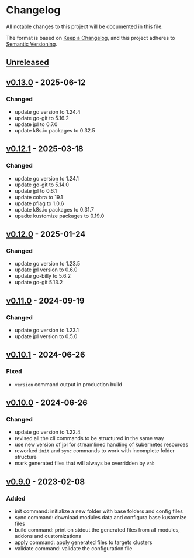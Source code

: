 # Changelog

All notable changes to this project will be documented in this file.

The format is based on [Keep a Changelog](https://keepachangelog.com/en/1.0.0/),
and this project adheres to [Semantic Versioning](https://semver.org/spec/v2.0.0.html).

## [Unreleased]

## [v0.13.0] - 2025-06-12

### Changed

- update go version to 1.24.4
- update go-git to 5.16.2
- update jpl to 0.7.0
- update k8s.io packages to 0.32.5

## [v0.12.1] - 2025-03-18

### Changed

- update go version to 1.24.1
- update go-git to 5.14.0
- update jpl to 0.6.1
- update cobra to 19.1
- update pflag to 1.0.6
- update k8s.io packages to 0.31.7
- upadte kustomize packages to 0.19.0

## [v0.12.0] - 2025-01-24

### Changed

- update go version to 1.23.5
- update jpl version to 0.6.0
- update go-billy to 5.6.2
- update go-git 5.13.2

## [v0.11.0] - 2024-09-19

### Changed

- update go version to 1.23.1
- update jpl version to 0.5.0

## [v0.10.1] - 2024-06-26

### Fixed

- `version` command output in production build

## [v0.10.0] - 2024-06-26

### Changed

- update go version to 1.22.4
- revised all the cli commands to be structured in the same way
- use new version of jpl for streamlined handling of kubernetes resources
- reworked `init` and `sync` commands to work with incomplete folder structure
- mark generated files that will always be overridden by `vab`

## [v0.9.0] - 2023-02-08

### Added

- init command: initialize a new folder with base folders and config files
- sync command: download modules data and configura base kustomize files
- build command: print on stdout the generated files from all modules, addons and customizations
- apply command: apply generated files to targets clusters
- validate command: validate the configuration file

[Unreleased]: https://github.com/mia-platform/vab/compare/v0.13.0...HEAD
[v0.13.0]: https://github.com/mia-platform/vab/compare/v0.12.1...v0.13.0
[v0.12.1]: https://github.com/mia-platform/vab/compare/v0.12.0...v0.12.1
[v0.12.0]: https://github.com/mia-platform/vab/compare/v0.11.0...v0.12.0
[v0.11.0]: https://github.com/mia-platform/vab/compare/v0.10.1...v0.11.0
[v0.10.1]: https://github.com/mia-platform/vab/compare/v0.10.0...v0.10.1
[v0.10.0]: https://github.com/mia-platform/vab/compare/v0.9.0...v0.10.0
[v0.9.0]: https://github.com/mia-platform/vab/releases/tag/v0.9.0

